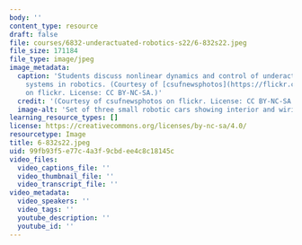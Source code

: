 ```yaml
---
body: ''
content_type: resource
draft: false
file: courses/6832-underactuated-robotics-s22/6-832s22.jpeg
file_size: 171184
file_type: image/jpeg
image_metadata:
  caption: 'Students discuss nonlinear dynamics and control of underactuated mechanical
    systems in robotics. (Courtesy of [csufnewsphotos](https://flickr.com/photos/csufnewsphotos/16915661833/)
    on flickr. License: CC BY-NC-SA.)'
  credit: '(Courtesy of csufnewsphotos on flickr. License: CC BY-NC-SA.)'
  image-alt: 'Set of three small robotic cars showing interior and wiring. '
learning_resource_types: []
license: https://creativecommons.org/licenses/by-nc-sa/4.0/
resourcetype: Image
title: 6-832s22.jpeg
uid: 99fb93f5-e77c-4a3f-9cbd-ee4c8c18145c
video_files:
  video_captions_file: ''
  video_thumbnail_file: ''
  video_transcript_file: ''
video_metadata:
  video_speakers: ''
  video_tags: ''
  youtube_description: ''
  youtube_id: ''
---
```

